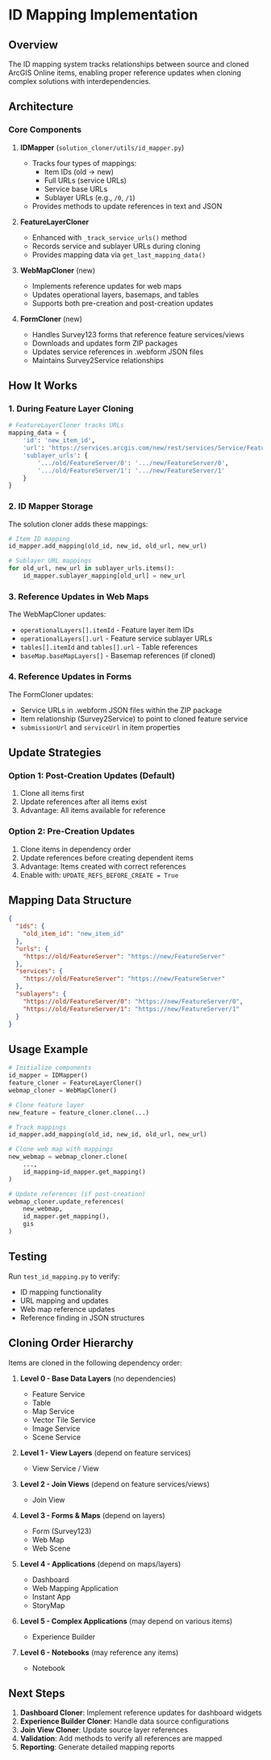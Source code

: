 # ID Mapping Implementation

## Overview

The ID mapping system tracks relationships between source and cloned ArcGIS Online items, enabling proper reference updates when cloning complex solutions with interdependencies.

## Architecture

### Core Components

1. **IDMapper** (`solution_cloner/utils/id_mapper.py`)
   - Tracks four types of mappings:
     - Item IDs (old → new)
     - Full URLs (service URLs)
     - Service base URLs
     - Sublayer URLs (e.g., `/0`, `/1`)
   - Provides methods to update references in text and JSON

2. **FeatureLayerCloner** 
   - Enhanced with `_track_service_urls()` method
   - Records service and sublayer URLs during cloning
   - Provides mapping data via `get_last_mapping_data()`

3. **WebMapCloner** (new)
   - Implements reference updates for web maps
   - Updates operational layers, basemaps, and tables
   - Supports both pre-creation and post-creation updates

4. **FormCloner** (new)
   - Handles Survey123 forms that reference feature services/views
   - Downloads and updates form ZIP packages
   - Updates service references in .webform JSON files
   - Maintains Survey2Service relationships

## How It Works

### 1. During Feature Layer Cloning

```python
# FeatureLayerCloner tracks URLs
mapping_data = {
    'id': 'new_item_id',
    'url': 'https://services.arcgis.com/new/rest/services/Service/FeatureServer',
    'sublayer_urls': {
        '.../old/FeatureServer/0': '.../new/FeatureServer/0',
        '.../old/FeatureServer/1': '.../new/FeatureServer/1'
    }
}
```

### 2. ID Mapper Storage

The solution cloner adds these mappings:

```python
# Item ID mapping
id_mapper.add_mapping(old_id, new_id, old_url, new_url)

# Sublayer URL mappings
for old_url, new_url in sublayer_urls.items():
    id_mapper.sublayer_mapping[old_url] = new_url
```

### 3. Reference Updates in Web Maps

The WebMapCloner updates:
- `operationalLayers[].itemId` - Feature layer item IDs
- `operationalLayers[].url` - Feature service sublayer URLs
- `tables[].itemId` and `tables[].url` - Table references
- `baseMap.baseMapLayers[]` - Basemap references (if cloned)

### 4. Reference Updates in Forms

The FormCloner updates:
- Service URLs in .webform JSON files within the ZIP package
- Item relationship (Survey2Service) to point to cloned feature service
- `submissionUrl` and `serviceUrl` in item properties

## Update Strategies

### Option 1: Post-Creation Updates (Default)
1. Clone all items first
2. Update references after all items exist
3. Advantage: All items available for reference

### Option 2: Pre-Creation Updates
1. Clone items in dependency order
2. Update references before creating dependent items
3. Advantage: Items created with correct references
4. Enable with: `UPDATE_REFS_BEFORE_CREATE = True`

## Mapping Data Structure

```json
{
  "ids": {
    "old_item_id": "new_item_id"
  },
  "urls": {
    "https://old/FeatureServer": "https://new/FeatureServer"
  },
  "services": {
    "https://old/FeatureServer": "https://new/FeatureServer"
  },
  "sublayers": {
    "https://old/FeatureServer/0": "https://new/FeatureServer/0",
    "https://old/FeatureServer/1": "https://new/FeatureServer/1"
  }
}
```

## Usage Example

```python
# Initialize components
id_mapper = IDMapper()
feature_cloner = FeatureLayerCloner()
webmap_cloner = WebMapCloner()

# Clone feature layer
new_feature = feature_cloner.clone(...)

# Track mappings
id_mapper.add_mapping(old_id, new_id, old_url, new_url)

# Clone web map with mappings
new_webmap = webmap_cloner.clone(
    ...,
    id_mapping=id_mapper.get_mapping()
)

# Update references (if post-creation)
webmap_cloner.update_references(
    new_webmap,
    id_mapper.get_mapping(),
    gis
)
```

## Testing

Run `test_id_mapping.py` to verify:
- ID mapping functionality
- URL mapping and updates
- Web map reference updates
- Reference finding in JSON structures

## Cloning Order Hierarchy

Items are cloned in the following dependency order:

1. **Level 0 - Base Data Layers** (no dependencies)
   - Feature Service
   - Table
   - Map Service
   - Vector Tile Service
   - Image Service
   - Scene Service

2. **Level 1 - View Layers** (depend on feature services)
   - View Service / View

3. **Level 2 - Join Views** (depend on feature services/views)
   - Join View

4. **Level 3 - Forms & Maps** (depend on layers)
   - Form (Survey123)
   - Web Map
   - Web Scene

5. **Level 4 - Applications** (depend on maps/layers)
   - Dashboard
   - Web Mapping Application
   - Instant App
   - StoryMap

6. **Level 5 - Complex Applications** (may depend on various items)
   - Experience Builder

7. **Level 6 - Notebooks** (may reference any items)
   - Notebook

## Next Steps

1. **Dashboard Cloner**: Implement reference updates for dashboard widgets
2. **Experience Builder Cloner**: Handle data source configurations
3. **Join View Cloner**: Update source layer references
4. **Validation**: Add methods to verify all references are mapped
5. **Reporting**: Generate detailed mapping reports